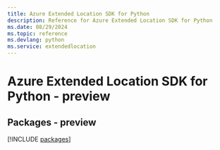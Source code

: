 ```yaml
---
title: Azure Extended Location SDK for Python
description: Reference for Azure Extended Location SDK for Python
ms.date: 08/29/2024
ms.topic: reference
ms.devlang: python
ms.service: extendedlocation
---
```

# Azure Extended Location SDK for Python - preview
## Packages - preview
[!INCLUDE [packages](extended-location-index.md)]